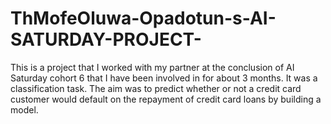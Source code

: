 # ThMofeOluwa-Opadotun-s-AI-SATURDAY-PROJECT-
This is a project that I worked with my partner at the conclusion of AI Saturday cohort 6 that I have been involved in for about 3 months. 
It was a classification task. The aim was to predict whether or not a credit card customer would default on the repayment of credit card loans by building a model.

